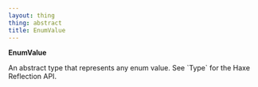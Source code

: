 ```yaml
---
layout: thing
thing: abstract
title: EnumValue
---
```

**EnumValue**
<p>An abstract type that represents any enum value.
	See `Type` for the Haxe Reflection API.
</p>

